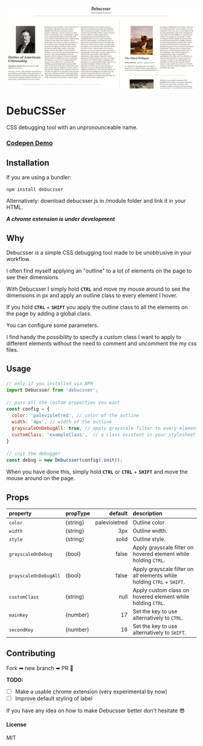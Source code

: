 
![](/gif/debucsser.gif)

# DebuCSSer

CSS debugging tool with an unpronounceable name.

### [Codepen Demo](https://codepen.io/lucagez/full/LMEerQ)

## Installation

If you are using a bundler:

`npm install debucsser`

Alternatively: download debucsser.js in /module folder and link it in your HTML.

_**A chrome extension is under development**_

## Why

Debucsser is a simple CSS debugging tool made to be unobtrusive in your workflow.

I often find myself applying an "outline" to a lot of elements on the page to see their dimensions.

With Debucsser I simply hold **`CTRL`** and move my mouse around to see the dimensions in px and apply an outline class to every element I hover.

If you  hold **`CTRL`** + **`SHIFT`** you apply the outline class to all the elements on the page by adding a global class.

You can configure some parameters.

I find handy the possibility to specify a custom class I want to apply to different elements without the need to comment and uncomment the my css files.

## Usage

```javascript
// only if you installed via NPM
import Debucsser from 'debucsser';

// pass all the custom properties you want
const config = {
  color: 'palevioletred', // color of the outline
  width: '4px', // width of the outline
  grayscaleOnDebugAll: true, // apply grayscale filter to every element 
  customClass: 'exampleClass',  // a class existent in your stylesheet
}

// init the debugger
const debug = new Debucsser(config).init();
```

When you have done this, simply hold **`CTRL`** or **`CTRL`** + **`SHIFT`** and move the mouse around on the page.

## Props

|       property        |  propType    |    default    |                              description                              |
| :-------------------- | ------------  | ------------: | :-------------------------------------------------------------------- |
| `color`               | {string}   | palevioletred | Outline color.                                                        |
| `width`               | {string}   | 3px           | Outline width.                                                        |
| `style`               | {string}   | solid         | Outline style.                                                        |
| `grayscaleOnDebug`    | {bool}  | false         | Apply grayscale filter on hovered element while holding `CTRL`.       |
| `grayscaleOnDebugAll` | {bool}  | false         | Apply grayscale filter on all elements while holding `CTRL` + `SHIFT`.|
| `customClass`         | {string}   | null          | Apply custom class on hovered element while holding `CTRL`.           |
| `mainKey`             | {number}    | 17            | Set the key to use alternatively to `CTRL`.                           |
| `secondKey`           | {number}    | 16            | Set the key to use alternatively to `SHIFT`.                          |

## Contributing

Fork ➡ new branch ➡ PR 🎉

**TODO:**

- [ ] Make a usable chrome extension (very experimental by now)
- [ ] Improve default styling of label

If you have any idea on how to make Debucsser better don't hesitate 😎

#### License

MIT
